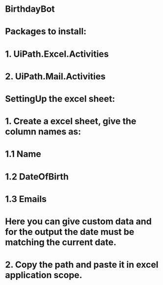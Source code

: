 # BirthdayBot

# Packages to install:
# 1. UiPath.Excel.Activities
# 2. UiPath.Mail.Activities

# SettingUp the excel sheet:
# 1. Create a excel sheet, give the column names as: 
# 1.1 Name 
# 1.2 DateOfBirth
# 1.3 Emails 
# Here you can give custom data and for the output the date must be matching the current date.
# 2. Copy the path and paste it in excel application scope.
